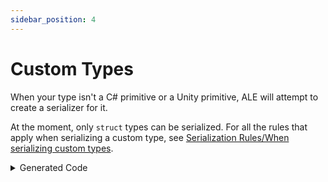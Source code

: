 ```yaml
---
sidebar_position: 4
---
```


# Custom Types

When your type isn't a C# primitive or a Unity primitive, ALE will attempt to create a serializer for it. 

At the moment, only `struct` types can be serialized. For all the rules that apply when serializing a custom type, see
[Serialization Rules/When serializing custom types](/docs/serialization/about-serialization/#when-serializing-custom-types).

<details><summary>Generated Code</summary>
<p>

This is the struct that it will serialize.

```cs
public struct MyStruct
{
	public int test1;
	public string test2;
}
```

This is the generated formatter.

```cs
using System;
using Hertzole.ALE.Tests.TestScripts;
using MessagePack;
using MessagePack.Formatters;

public class MyStruct_Formatter : IMessagePackFormatter<MyStruct>, IMessagePackFormatter
{
	public void Serialize(ref MessagePackWriter writer, MyStruct value, MessagePackSerializerOptions options)
	{
		IFormatterResolver resolver = options.Resolver;
		writer.WriteArrayHeader(4);
		// Hashed from value1
		writer.WriteInt32(768721960);
		writer.WriteInt32(value.test1);
		// Hashed from value2
		writer.WriteInt32(768721961);
		resolver.GetFormatterWithVerify<string>().Serialize(ref writer, value.test2, options);
	}

	public MyStruct Deserialize(ref MessagePackReader reader, MessagePackSerializerOptions options)
	{
		if (reader.TryReadNil())
		{
			throw new InvalidOperationException("typecode is null, struct not supported");
		}
		options.Security.DepthStep(ref reader);
		int test = 0;
		string test2 = null;
		DeserializeFormat1(ref reader, options, ref test, ref test2);
		MyStruct result = default(MyStruct);
		result.test1 = test;
		result.test2 = test2;
		reader.Depth--;
		return result;
	}

	private static void DeserializeFormat1(ref MessagePackReader P_0, MessagePackSerializerOptions P_1, ref int test1, ref string test2)
	{
		IFormatterResolver resolver = P_1.Resolver;
		int num = P_0.ReadArrayHeader();
		for (int i = 0; i < num / 2; i++)
		{
			switch (P_0.ReadInt32())
			{
			case 768721960: // value1
				test1 = P_0.ReadInt32();
				break;
			case 768721961: // value2
				test2 = P_0.ReadString();
				break;
			default:
				P_0.Skip();
				break;
			}
		}
	}
}
```

</p>

</details>